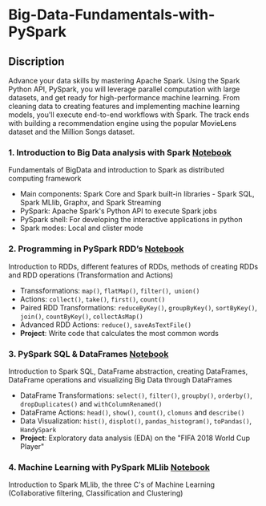 # Big-Data-Fundamentals-with-PySpark
## Discription
Advance your data skills by mastering Apache Spark. Using the Spark Python API, PySpark, you will leverage parallel computation with large datasets, and get ready for high-performance machine learning. From cleaning data to creating features and implementing machine learning models, you'll execute end-to-end workflows with Spark. The track ends with building a recommendation engine using the popular MovieLens dataset and the Million Songs dataset.
### 1. Introduction to Big Data analysis with Spark [Notebook](https://github.com/cc59chong/Big-Data-Fundamentals-with-PySpark/blob/main/Introduction%20to%20Big%20Data%20analysis%20with%20Spark.ipynb)
Fundamentals of BigData and introduction to Spark as distributed computing framework
* Main components: Spark Core and Spark built-in libraries - Spark SQL, Spark MLlib, Graphx, and Spark Streaming
* PySpark: Apache Spark's Python API to execute Spark jobs
* PySpark shell: For developing the interactive applications in python
* Spark modes: Local and clister mode
### 2. Programming in PySpark RDD’s [Notebook](https://github.com/cc59chong/Big-Data-Fundamentals-with-PySpark/blob/main/Programming%20in%20PySpark%20RDD%E2%80%99s.ipynb)
Introduction to RDDs, different features of RDDs, methods of creating RDDs and RDD operations (Transformation and Actions)
* Transsformations: ```map()```, `flatMap()`, `filter()`,` union()`
* Actions: `collect()`, `take()`, `first()`, `count()`
* Paired RDD Transformations: `reduceByKey()`, `groupByKey()`, `sortByKey()`, `join()`, `countByKey()`, `collectAsMap()`
* Advanced RDD Actions: `reduce()`, `saveAsTextFile()`
* **Project**: Write code that calculates the most common words
### 3. PySpark SQL & DataFrames [Notebook](https://github.com/cc59chong/Big-Data-Fundamentals-with-PySpark/blob/main/PySpark%20SQL%20%26%20DataFrames.ipynb)
Introduction to Spark SQL, DataFrame abstraction, creating DataFrames, DataFrame operations and visualizing Big Data through DataFrames
* DataFrame Transformations: `select()`, `filter()`, `groupby()`, `orderby()`, `dropDuplicates()` and `withColumnRenamed()`
* DataFrame Actions: `head()`, `show()`, `count()`, `clomuns` and `describe()`
* Data Visualization: `hist()`, `displot()`, `pandas_histogram()`, `toPandas()`, `HandySpark`
* **Project**: Exploratory data analysis (EDA) on the "FIFA 2018 World Cup Player" 
### 4. Machine Learning with PySpark MLlib [Notebook](https://github.com/cc59chong/Big-Data-Fundamentals-with-PySpark/blob/main/Machine%20Learning%20with%20PySpark%20MLlib.ipynb)
Introduction to Spark MLlib, the three C's of Machine Learning (Collaborative filtering, Classification and Clustering) 
